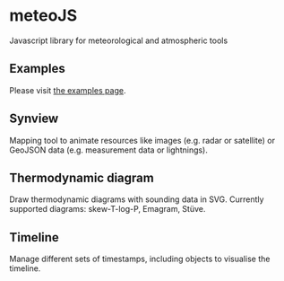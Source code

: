 # meteoJS
Javascript library for meteorological and atmospheric tools

## Examples
Please visit [the examples page](https://chird.github.io/meteoJS/examples/).

## Synview
Mapping tool to animate resources like images (e.g. radar or satellite) or GeoJSON data (e.g. measurement data or lightnings).

## Thermodynamic diagram
Draw thermodynamic diagrams with sounding data in SVG. Currently supported diagrams: skew-T-log-P, Emagram, Stüve.

## Timeline
Manage different sets of timestamps, including objects to visualise the timeline.
